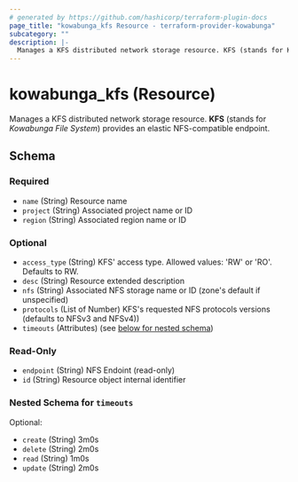 ```yaml
---
# generated by https://github.com/hashicorp/terraform-plugin-docs
page_title: "kowabunga_kfs Resource - terraform-provider-kowabunga"
subcategory: ""
description: |-
  Manages a KFS distributed network storage resource. KFS (stands for Kowabunga File System) provides an elastic NFS-compatible endpoint.
---
```


# kowabunga_kfs (Resource)

Manages a KFS distributed network storage resource. **KFS** (stands for *Kowabunga File System*) provides an elastic NFS-compatible endpoint.



<!-- schema generated by tfplugindocs -->
## Schema

### Required

- `name` (String) Resource name
- `project` (String) Associated project name or ID
- `region` (String) Associated region name or ID

### Optional

- `access_type` (String) KFS' access type. Allowed values: 'RW' or 'RO'. Defaults to RW.
- `desc` (String) Resource extended description
- `nfs` (String) Associated NFS storage name or ID (zone's default if unspecified)
- `protocols` (List of Number) KFS's requested NFS protocols versions (defaults to NFSv3 and NFSv4))
- `timeouts` (Attributes) (see [below for nested schema](#nestedatt--timeouts))

### Read-Only

- `endpoint` (String) NFS Endoint (read-only)
- `id` (String) Resource object internal identifier

<a id="nestedatt--timeouts"></a>
### Nested Schema for `timeouts`

Optional:

- `create` (String) 3m0s
- `delete` (String) 2m0s
- `read` (String) 1m0s
- `update` (String) 2m0s
